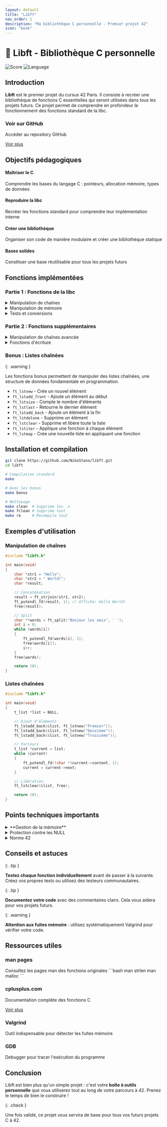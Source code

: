 ```yaml
---
layout: default
title: "Libft"
nav_order: 1
description: "Ma bibliothèque C personnelle - Premier projet 42"
icon: "book"
---
```


# 🔷 Libft - Bibliothèque C personnelle

![Score](https://img.shields.io/badge/Score-120%2F100-success)
![Language](https://img.shields.io/badge/Language-C-blue)

## Introduction

**Libft** est le premier projet du cursus 42 Paris. Il consiste à recréer une bibliothèque de fonctions C essentielles qui seront utilisées dans tous les projets futurs. Ce projet permet de comprendre en profondeur le fonctionnement des fonctions standard de la libc.

<div class="project-card">
  <h3>Voir sur GitHub</h3>
  <p>Accéder au repository GitHub</p>
  <a href="https://github.com/NikoStano/libft" class="btn btn-primary">Voir plus</a>
</div>

## Objectifs pédagogiques

<div class="steps-container">
  <div class="step">
  <h4>Maîtriser le C</h4>
  <p>Comprendre les bases du langage C : pointeurs, allocation mémoire, types de données</p>
</div>

  <div class="step">
  <h4>Reproduire la libc</h4>
  <p>Recréer les fonctions standard pour comprendre leur implémentation interne</p>
</div>

  <div class="step">
  <h4>Créer une bibliothèque</h4>
  <p>Organiser son code de manière modulaire et créer une bibliothèque statique</p>
</div>

  <div class="step">
  <h4>Bases solides</h4>
  <p>Constituer une base réutilisable pour tous les projets futurs</p>
</div>
</div>

## Fonctions implémentées

### Partie 1 : Fonctions de la libc

<details>
<summary>Manipulation de chaînes</summary>

- `ft_strlen` - Calcule la longueur d'une chaîne
  - `ft_strchr` - Recherche un caractère dans une chaîne
  - `ft_strrchr` - Recherche la dernière occurrence d'un caractère
  - `ft_strncmp` - Compare deux chaînes sur n caractères
  - `ft_strnstr` - Recherche une sous-chaîne dans une chaîne
  - `ft_strlcpy` - Copie une chaîne de manière sécurisée
  - `ft_strlcat` - Concatène deux chaînes de manière sécurisée
</details>

<details>
<summary>Manipulation de mémoire</summary>

- `ft_memset` - Remplit une zone mémoire avec un octet
  - `ft_bzero` - Met à zéro une zone mémoire
  - `ft_memcpy` - Copie une zone mémoire
  - `ft_memmove` - Copie une zone mémoire (gère le chevauchement)
  - `ft_memchr` - Recherche un octet dans une zone mémoire
  - `ft_memcmp` - Compare deux zones mémoire
  - `ft_calloc` - Alloue et initialise une zone mémoire
</details>

<details>
<summary>Tests et conversions</summary>

- `ft_isalpha` - Teste si un caractère est alphabétique
  - `ft_isdigit` - Teste si un caractère est un chiffre
  - `ft_isalnum` - Teste si un caractère est alphanumérique
  - `ft_isascii` - Teste si un caractère est ASCII
  - `ft_isprint` - Teste si un caractère est imprimable
  - `ft_toupper` - Convertit en majuscule
  - `ft_tolower` - Convertit en minuscule
  - `ft_atoi` - Convertit une chaîne en entier
</details>

### Partie 2 : Fonctions supplémentaires

<details>
<summary>Manipulation de chaînes avancée</summary>

- `ft_substr` - Extrait une sous-chaîne
  - `ft_strjoin` - Concatène deux chaînes (allocation)
  - `ft_strtrim` - Supprime des caractères aux extrémités
  - `ft_split` - Découpe une chaîne selon un délimiteur
  - `ft_itoa` - Convertit un entier en chaîne
  - `ft_strmapi` - Applique une fonction à chaque caractère
  - `ft_striteri` - Itère sur une chaîne avec une fonction
</details>

<details>
<summary>Fonctions d'écriture</summary>

- `ft_putchar_fd` - Écrit un caractère sur un fd
  - `ft_putstr_fd` - Écrit une chaîne sur un fd
  - `ft_putendl_fd` - Écrit une chaîne + retour ligne sur un fd
  - `ft_putnbr_fd` - Écrit un nombre sur un fd
</details>

### Bonus : Listes chaînées

{: .warning }
>
Les fonctions bonus permettent de manipuler des listes chaînées, une structure de données fondamentale en programmation.

- `ft_lstnew` - Crée un nouvel élément
- `ft_lstadd_front` - Ajoute un élément au début
- `ft_lstsize` - Compte le nombre d'éléments
- `ft_lstlast` - Retourne le dernier élément
- `ft_lstadd_back` - Ajoute un élément à la fin
- `ft_lstdelone` - Supprime un élément
- `ft_lstclear` - Supprime et libère toute la liste
- `ft_lstiter` - Applique une fonction à chaque élément
- `ft_lstmap` - Crée une nouvelle liste en appliquant une fonction

## Installation et compilation

<div class="tabs-container">
  <div class="tab-buttons"></div>
  <div id="clone" class="tab-content">

  ```bash
  git clone https://github.com/NikoStano/libft.git
  cd libft
  ```
  </div>
  <div id="compilation" class="tab-content">

  ```bash
  # Compilation standard
  make

  # Avec les bonus
  make bonus

  # Nettoyage
  make clean  # Supprime les .o
  make fclean # Supprime tout
  make re     # Recompile tout
  ```
  </div>
</div>
</div>

## Exemples d'utilisation

### Manipulation de chaînes

```c
#include "libft.h"

int main(void)
{
    char *str1 = "Hello";
    char *str2 = " World!";
    char *result;

    // Concaténation
    result = ft_strjoin(str1, str2);
    ft_putendl_fd(result, 1); // Affiche: Hello World!
    free(result);

    // Split
    char **words = ft_split("Bonjour les amis", ' ');
    int i = 0;
    while (words[i])
    {
        ft_putendl_fd(words[i], 1);
        free(words[i]);
        i++;
    }
    free(words);

    return (0);
}
```

### Listes chaînées

```c
#include "libft.h"

int main(void)
{
    t_list *list = NULL;

    // Ajout d'éléments
    ft_lstadd_back(&list, ft_lstnew("Premier"));
    ft_lstadd_back(&list, ft_lstnew("Deuxième"));
    ft_lstadd_back(&list, ft_lstnew("Troisième"));

    // Parcours
    t_list *current = list;
    while (current)
    {
        ft_putendl_fd((char *)current->content, 1);
        current = current->next;
    }

    // Libération
    ft_lstclear(&list, free);

    return (0);
}
```

## Points techniques importants

<details>
<summary>**Gestion de la mémoire**</summary>

  - Toujours vérifier les retours de `malloc`
  - Libérer toute mémoire allouée
  - Utiliser Valgrind pour détecter les fuites
  ```bash
    valgrind --leak-check=full ./program
  ```
</details>

  <details>
<summary>Protection contre les NULL</summary>

Toutes les fonctions doivent gérer les pointeurs NULL

  ```c
    char *ft_strdup(const char *s)
    {
        if (!s)
            return (NULL);
        // ... reste du code
    }
  ```
</details>

  <details>
<summary>Norme 42</summary>

  - Maximum 25 lignes par fonction
  - Maximum 5 fonctions par fichier
  - Respect strict de la Norminette

  ```bash
    norminette *.c *.h
  ```
</details>

## Conseils et astuces

{: .tip }
>
**Testez chaque fonction individuellement** avant de passer à la suivante. Créez vos propres tests ou utilisez des testeurs communautaires.

{: .tip }
>
**Documentez votre code** avec des commentaires clairs. Cela vous aidera pour vos projets futurs.

{: .warning }
>
**Attention aux fuites mémoire** : utilisez systématiquement Valgrind pour vérifier votre code.

## Ressources utiles

<div class="card-container">
  <div class="project-card">
  <h3>man pages</h3>
  <p>Consultez les pages man des fonctions originales
  ```bash
    man strlen
    man malloc
  ```</p>
</div>

  <div class="project-card">
  <h3>cplusplus.com</h3>
  <p>Documentation complète des fonctions C</p>
  <a href="https://cplusplus.com/reference/cstring/" class="btn btn-primary">Voir plus</a>
</div>

  <div class="project-card">
  <h3>Valgrind</h3>
  <p>Outil indispensable pour détecter les fuites mémoire</p>
</div>

  <div class="project-card">
  <h3>GDB</h3>
  <p>Debugger pour tracer l'exécution du programme</p>
</div>
</div>

## Conclusion

Libft est bien plus qu'un simple projet : c'est votre **boîte à outils personnelle** que vous utiliserez tout au long de votre parcours à 42. Prenez le temps de bien le construire !

{: .check }
>
Une fois validé, ce projet vous servira de base pour tous vos futurs projets C à 42.

